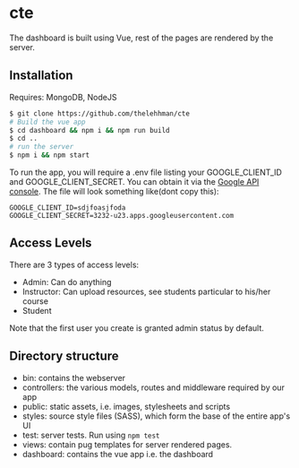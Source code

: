 # cte
The dashboard is built using Vue, rest of the pages are rendered by the server.

## Installation

Requires: MongoDB, NodeJS

```sh
$ git clone https://github.com/thelehhman/cte
# Build the vue app
$ cd dashboard && npm i && npm run build
$ cd ..
# run the server
$ npm i && npm start
```
To run the app, you will require a .env file listing your GOOGLE_CLIENT_ID and GOOGLE_CLIENT_SECRET. You can obtain it via the [Google API console](https://console.developers.google.com/). The file will look something like(dont copy this):
```
GOOGLE_CLIENT_ID=sdjfoasjfoda
GOOGLE_CLIENT_SECRET=3232-u23.apps.googleusercontent.com
```
## Access Levels

There are 3 types of access levels:

- Admin: Can do anything
- Instructor: Can upload resources, see students particular to his/her course
- Student

Note that the first user you create is granted admin status by default.

## Directory structure

- bin: contains the webserver
- controllers: the various models, routes and middleware required by our app
- public: static assets, i.e. images, stylesheets and scripts
- styles: source style files (SASS), which form the base of the entire app's UI
- test: server tests. Run using `npm test`
- views: contain pug templates for server rendered pages.
- dashboard: contains the vue app i.e. the dashboard
